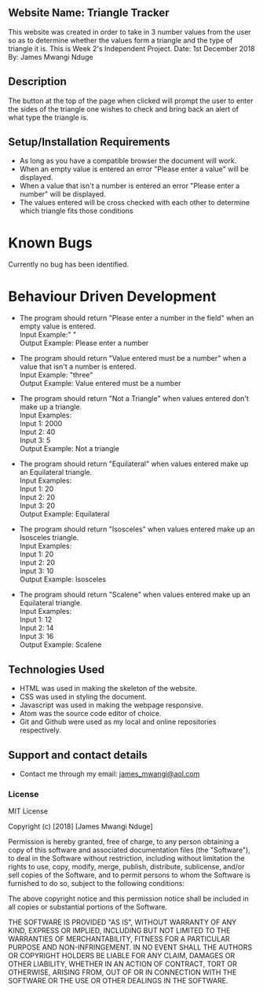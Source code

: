 ## Website Name: Triangle Tracker
This website was created in order to take in 3 number values from the user so as to determine whether the values form a triangle and the type of triangle it is. This is Week 2's Independent Project.
Date: 1st December 2018
By: James Mwangi Nduge

## Description
 The button at the top of the page when clicked will prompt the user to enter the sides of the triangle one wishes to check and bring back an alert of what type the triangle is.

## Setup/Installation Requirements
* As long as you have a compatible browser the document will work.
* When an empty value is entered an error "Please enter a value" will be displayed.
* When a value that isn't a number is entered an error "Please enter a number" will be displayed.
* The values entered will be cross checked with each other to determine which triangle fits those conditions

# Known Bugs
Currently no bug has been identified.

# Behaviour Driven Development
* The program should return "Please enter a number in the field" when an empty value is entered.<br>
Input Example:" "<br>
Output Example: Please enter a number

* The program should return "Value entered must be a number" when a value that isn't a number is entered.<br>
Input Example: "three"<br>
Output Example: Value entered must be a number<br>

* The program should return "Not a Triangle" when values entered don't make up a triangle.<br>
Input Examples: <br>
Input 1: 2000<br>
Input 2: 40<br>
Input 3: 5<br>
Output Example: Not a triangle<br>

* The program should return "Equilateral" when values entered make up an Equilateral triangle.<br>
Input Examples: <br>
Input 1: 20<br>
Input 2: 20<br>
Input 3: 20<br>
Output Example: Equilateral<br>

* The program should return "Isosceles" when values entered make up an Isosceles triangle.<br>
Input Examples: <br>
Input 1: 20<br>
Input 2: 20<br>
Input 3: 10<br>
Output Example: Isosceles<br>

* The program should return "Scalene" when values entered make up an Equilateral triangle.<br>
Input Examples: <br>
Input 1: 12<br>
Input 2: 14<br>
Input 3: 16<br>
Output Example: Scalene<br>

## Technologies Used
* HTML was used in making the skeleton of the website.
* CSS was used in styling the document.
* Javascript was used in making the webpage responsive.
* Atom was the source code editor of choice.
* Git and Github were used as my local and online repositories respectively.

## Support and contact details
* Contact me through my email: james_mwangi@aol.com

### License
MIT License

Copyright (c) [2018] [James Mwangi Nduge]

Permission is hereby granted, free of charge, to any person obtaining a copy
of this software and associated documentation files (the "Software"), to deal
in the Software without restriction, including without limitation the rights
to use, copy, modify, merge, publish, distribute, sublicense, and/or sell
copies of the Software, and to permit persons to whom the Software is
furnished to do so, subject to the following conditions:

The above copyright notice and this permission notice shall be included in all
copies or substantial portions of the Software.

THE SOFTWARE IS PROVIDED "AS IS", WITHOUT WARRANTY OF ANY KIND, EXPRESS OR
IMPLIED, INCLUDING BUT NOT LIMITED TO THE WARRANTIES OF MERCHANTABILITY,
FITNESS FOR A PARTICULAR PURPOSE AND NON-INFRINGEMENT. IN NO EVENT SHALL THE
AUTHORS OR COPYRIGHT HOLDERS BE LIABLE FOR ANY CLAIM, DAMAGES OR OTHER
LIABILITY, WHETHER IN AN ACTION OF CONTRACT, TORT OR OTHERWISE, ARISING FROM,
OUT OF OR IN CONNECTION WITH THE SOFTWARE OR THE USE OR OTHER DEALINGS IN THE
SOFTWARE.
